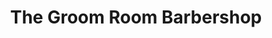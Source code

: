 ---
title: "The Groom Room Barbershop"
url: /villa-rica/the-groom-room-barbershop/
shop: Friseur
---